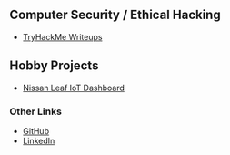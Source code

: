 
## Computer Security / Ethical Hacking

- [TryHackMe Writeups](ctf-thm-public)


## Hobby Projects

- [Nissan Leaf IoT Dashboard](leaf-display)


### Other Links

- [GitHub](https://github.com/hagronnestad/)
- [LinkedIn](https://www.linkedin.com/in/heinandre/)